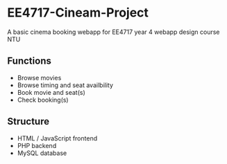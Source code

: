 # EE4717-Cineam-Project

A basic cinema booking webapp for EE4717 year 4 webapp design course NTU

## Functions
- Browse movies
- Browse timing and seat availbility
- Book movie and seat(s)
- Check booking(s)

## Structure
- HTML / JavaScript frontend
- PHP backend
- MySQL database

